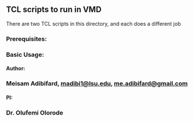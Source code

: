 ## TCL scripts to run in VMD 

There are two TCL scripts in this directory, and each does a different job

### Prerequisites:

### Basic Usage:

#### Author:
### Meisam Adibifard, madibi1@lsu.edu, me.adibifard@gmail.com

#### PI:
### Dr. Olufemi Olorode
